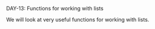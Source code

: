 DAY-13: Functions for working with lists

We will look at very useful functions for working with lists.